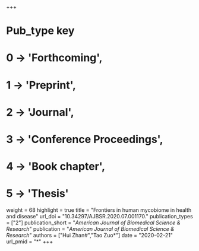 +++
# Pub_type key
# 0 -> 'Forthcoming',
# 1 -> 'Preprint',
# 2 -> 'Journal',
# 3 -> 'Conference Proceedings',
# 4 -> 'Book chapter',
# 5 -> 'Thesis'

weight = 68
highlight = true
title = "Frontiers in human mycobiome in health and disease"
url_doi = "10.34297/AJBSR.2020.07.001170."
publication_types = ["2"]
publication_short = "*American Journal of Biomedical Science & Research*"
publication = "*American Journal of Biomedical Science & Research*"
authors = ["Hui Zhan#","Tao Zuo*"]
date = "2020-02-21"
url_pmid = "*"
+++

